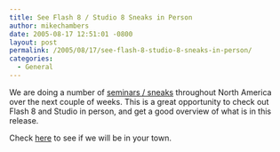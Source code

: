 ```yaml
---
title: See Flash 8 / Studio 8 Sneaks in Person
author: mikechambers
date: 2005-08-17 12:51:01 -0800
layout: post
permalink: /2005/08/17/see-flash-8-studio-8-sneaks-in-person/
categories:
  - General
---
```



We are doing a number of [seminars / sneaks][1] throughout North America over the next couple of weeks. This is a great opportunity to check out Flash 8 and Studio in person, and get a good overview of what is in this release.

Check [here][1] to see if we will be in your town.

 [1]: http://www.macromedia.com/cfusion/event/index.cfm?event=series_detail&id=282672&loc=en_us